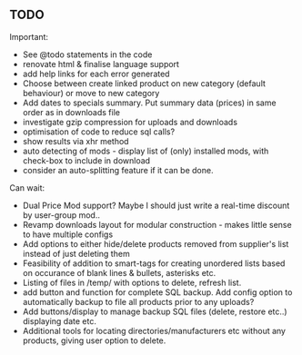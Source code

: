 TODO
-----
Important:

* See @todo statements in the code
* renovate html & finalise language support
* add help links for each error generated
* Choose between create linked product on new category (default behaviour) or move to new category
* Add dates to specials summary. Put summary data (prices) in same order as in downloads file
* investigate gzip compression for uploads and downloads
* optimisation of code to reduce sql calls?
* show results via xhr method
* auto detecting of mods - display list of (only) installed mods, with check-box to include in download
* consider an auto-splitting feature if it can be done.

Can wait:

* Dual Price Mod support? Maybe I should just write a real-time discount by user-group mod..
* Revamp downloads layout for modular construction - makes little sense to have multiple configs
* Add options to either hide/delete products removed from supplier's list instead of just deleting them
* Feasibility of addition to smart-tags for creating unordered lists based on occurance of blank lines & bullets, asterisks etc.
* Listing of files in /temp/ with options to delete, refresh list.
* add button and function for complete SQL backup. Add config option to automatically backup to file all products prior to any uploads?
* Add buttons/display to manage backup SQL files (delete, restore etc..) displaying date etc.
* Additional tools for locating directories/manufacturers etc without any products, giving user option to delete.
